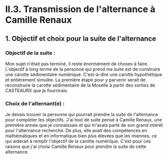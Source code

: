 # II.3. Transmission de l'alternance à Camille Renaux

## 1. Objectif et choix pour la suite de l'alternance

### Objectif de la suite :

Mon sujet n'était pas terminé, il reste énormément de choses à faire.
L'objectif à long terme de la personne qui prend ma suite est de construire une carotte sédimentaire numérique. C'est-à-dire une carotte hypothétique et entièrement simulée.
La première étape pour y parvenir serait de reconstruire la carotte sédimentaire de la Moselle à partir des sorties de CASTEAURX que je fournirais.

### Choix de l'alternant(e) :

Je devais trouver la personne qui pourrait prendre la suite de l'alternance pour compléter les objectifs.
J'ai tout de suite pensé à Camille Renaux, une première année que je connaissais et qui m'avais parlé de son grand intérêt pour l'alternance recherche. De plus, elle avait des compétences en mathématiques et en informatique bien plus élevées que les miennes, ce qui aiderait à remplir l'objectif de la carotte numérique.
C'est pour ces raisons que j'ai choisi Camille Renaux pour prendre la suite de cette alternance.

